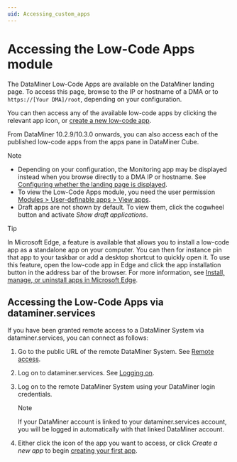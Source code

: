 ```yaml
---
uid: Accessing_custom_apps
---
```


# Accessing the Low-Code Apps module

The DataMiner Low-Code Apps are available on the DataMiner landing page. To access this page, browse to the IP or hostname of a DMA or to `https://[Your DMA]/root`, depending on your configuration.

You can then access any of the available low-code apps by clicking the relevant app icon, or [create a new low-code app](xref:Creating_custom_apps).

From DataMiner 10.2.9/10.3.0 onwards, you can also access each of the published low-code apps from the apps pane in DataMiner Cube.<!-- RN 33944 -->

> [!NOTE]
>
> - Depending on your configuration, the Monitoring app may be displayed instead when you browse directly to a DMA IP or hostname. See [Configuring whether the landing page is displayed](xref:Configuring_the_landing_page#configuring-whether-the-landing-page-is-displayed).
> - To view the Low-Code Apps module, you need the user permission [Modules > User-definable apps > View apps](xref:DataMiner_user_permissions#modules--user-definable-apps--view-apps).
> - Draft apps are not shown by default. To view them, click the cogwheel button and activate *Show draft applications*.

> [!TIP]
> In Microsoft Edge, a feature is available that allows you to install a low-code app as a standalone app on your computer. You can then for instance pin that app to your taskbar or add a desktop shortcut to quickly open it. To use this feature, open the low-code app in Edge and click the app installation button in the address bar of the browser. For more information, see [Install, manage, or uninstall apps in Microsoft Edge](https://support.microsoft.com/en-us/topic/install-manage-or-uninstall-apps-in-microsoft-edge-0c156575-a94a-45e4-a54f-3a84846f6113).

## Accessing the Low-Code Apps via dataminer.services

If you have been granted remote access to a DataMiner System via dataminer.services, you can connect as follows:

1. Go to the public URL of the remote DataMiner System. See [Remote access](xref:Cloud_Remote_Access).

1. Log on to dataminer.services. See [Logging on](xref:Logging_on_to_the_DataMiner_Cloud_Platform#logging-on).

1. Log on to the remote DataMiner System using your DataMiner login credentials.

   > [!NOTE]
   > If your DataMiner account is linked to your dataminer.services account, you will be logged in automatically with that linked DataMiner account.

1. Either click the icon of the app you want to access, or click *Create a new app* to begin [creating your first app](xref:Creating_custom_apps).
